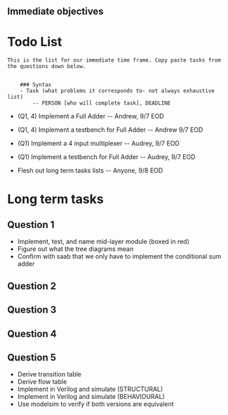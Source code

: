 

## Immediate objectives



# Todo List

    This is the list for our immediate time frame. Copy paste tasks from the questions down below.
    

        ### Syntax
        - Task (what problems it corresponds to- not always exhaustive list)
            -- PERSON [who will complete task], DEADLINE

- (Q1, 4) Implement a Full Adder 
    -- Andrew, 9/7 EOD
- (Q1, 4) Implement a testbench for  Full Adder
    -- Andrew 9/7 EOD
- (Q1) Implement a 4 input multiplexer 
    -- Audrey, 9/7 EOD
- (Q1) Implement a testbench for Full Adder
    -- Audrey, 9/7 EOD

- Flesh out long term tasks lists
    -- Anyone, 9/8 EOD


# Long term tasks

## Question 1
- Implement, test, and name mid-layer module (boxed in red)
- Figure out what the tree diagrams mean
- Confirm with saab that we only have to implement the conditional sum adder

## Question 2


## Question 3


## Question 4


## Question 5
- Derive transition table
- Derive flow table
- Implement in Verilog and simulate (STRUCTURAL)
- Implement in Verilog and simulate (BEHAVIOURAL)
- Use modelsim to verify if both versions are equivalent
